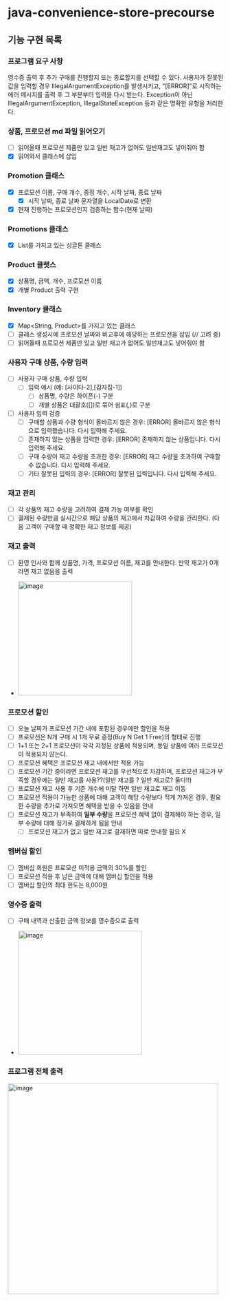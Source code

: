 # java-convenience-store-precourse

## 기능 구현 목록
### 프로그램 요구 사항
영수증 출력 후 추가 구매를 진행할지 또는 종료할지를 선택할 수 있다.
사용자가 잘못된 값을 입력할 경우 IllegalArgumentException를 발생시키고, "[ERROR]"로 시작하는 에러 메시지를 출력 후 그 부분부터 입력을 다시 받는다.
Exception이 아닌 IllegalArgumentException, IllegalStateException 등과 같은 명확한 유형을 처리한다.

### 상품, 프로모션 md 파일 읽어오기
- [ ] 읽어올때 프로모션 제품만 있고 일반 재고가 없어도 일반재고도 넣어줘야 함
- [x] 읽어와서 클래스에 삽입

### Promotion 클래스
- [x] 프로모션 이름, 구매 개수, 증정 개수, 시작 날짜, 종료 날짜
  - [x] 시작 날짜, 종료 날짜 문자열을 LocalDate로 변환
- [x] 현재 진행하는 프로모션인지 검증하는 함수(현재 날짜)

### Promotions 클래스
- [x] List<Promotion>를 가지고 있는 싱글톤 클래스

### Product 클랫스
- [x] 상품명, 금액, 개수, 프로모션 이름
- [x] 개별 Product 출력 구현

### Inventory 클래스
- [x] Map<String, Product>를 가지고 있는 클래스
- [ ] 클래스 생성시에 프로모션 날짜와 비교후에 해당하는 프로모션을 삽입 (// 고려 중)
- [ ] 읽어올때 프로모션 제품만 있고 일반 재고가 없어도 일반재고도 넣어줘야 함

### 사용자 구매 상품, 수량 입력
- [ ] 사용자 구매 상품, 수량 입력
  - [ ] 입력 예시 (예: [사이다-2],[감자칩-1])
    - [ ] 상품명, 수량은 하이픈(-) 구분
    - [ ] 개별 상품은 대괄호([])로 묶어 쉼표(,)로 구분
- [ ] 사용자 입력 검증
  - [ ] 구매할 상품과 수량 형식이 올바르지 않은 경우: [ERROR] 올바르지 않은 형식으로 입력했습니다. 다시 입력해 주세요.
  - [ ] 존재하지 않는 상품을 입력한 경우: [ERROR] 존재하지 않는 상품입니다. 다시 입력해 주세요.
  - [ ] 구매 수량이 재고 수량을 초과한 경우: [ERROR] 재고 수량을 초과하여 구매할 수 없습니다. 다시 입력해 주세요.
  - [ ] 기타 잘못된 입력의 경우: [ERROR] 잘못된 입력입니다. 다시 입력해 주세요.

### 재고 관리
- [ ] 각 상품의 재고 수량을 고려하여 결제 가능 여부를 확인
- [ ] 결제된 수량만큼 실시간으로 해당 상품의 재고에서 차감하여 수량을 관리한다. (다음 고객이 구매할 때 정확한 재고 정보를 제공)

### 재고 출력
- [ ] 환영 인사와 함께 상품명, 가격, 프로모션 이름, 재고를 안내한다. 만약 재고가 0개라면 재고 없음을 출력
- <img width="265" alt="image" src="https://gist.github.com/user-attachments/assets/e73efa00-11ca-4151-8823-fc96842d85cc">

### 프로모션 할인
- [ ] 오늘 날짜가 프로모션 기간 내에 포함된 경우에만 할인을 적용
- [ ] 프로모션은 N개 구매 시 1개 무료 증정(Buy N Get 1 Free)의 형태로 진행
- [ ] 1+1 또는 2+1 프로모션이 각각 지정된 상품에 적용되며, 동일 상품에 여러 프로모션이 적용되지 않는다.
- [ ] 프로모션 혜택은 프로모션 재고 내에서만 적용 가능
- [ ] 프로모션 기간 중이라면 프로모션 재고를 우선적으로 차감하며, 프로모션 재고가 부족할 경우에는 일반 재고를 사용??(일반 재고를 ? 일반 재고로? 둘다!!)
- [ ] 프로모션 재고 사용 후 기준 개수에 미달 하면 일반 재고로 재고 이동
- [ ] 프로모션 적용이 가능한 상품에 대해 고객이 해당 수량보다 적게 가져온 경우, 필요한 수량을 추가로 가져오면 혜택을 받을 수 있음을 안내
- [ ] 프로모션 재고가 부족하여 **일부 수량**을 프로모션 혜택 없이 결제해야 하는 경우, 일부 수량에 대해 정가로 결제하게 됨을 안내
  - [ ] 프로모션 재고가 없고 일반 재고로 결재하면 따로 안내할 필요 X

### 멤버십 할인
- [ ] 멤버십 회원은 프로모션 미적용 금액의 30%를 할인
- [ ] 프로모션 적용 후 남은 금액에 대해 멤버십 할인을 적용
- [ ] 멤버십 할인의 최대 한도는 8,000원

### 영수증 출력
- [ ] 구매 내역과 산출한 금액 정보를 영수증으로 출력
- <img width="288" alt="image" src="https://gist.github.com/user-attachments/assets/d4ce447f-7b28-45f0-a7da-070201ef69e8">

### 프로그램 전체 출력
<img width="490" alt="image" src="https://gist.github.com/user-attachments/assets/4ad0dd64-cafb-4bba-a8ca-196d018785dc">